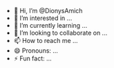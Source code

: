- 👋 Hi, I’m @DionysAmich
- 👀 I’m interested in ...
- 🌱 I’m currently learning ...
- 💞️ I’m looking to collaborate on ...
- 📫 How to reach me ...
- 😄 Pronouns: ...
- ⚡ Fun fact: ...

<!---
DionysAmich/DionysAmich is a ✨ special ✨ repository because its `README.md` (this file) appears on your GitHub profile.
You can click the Preview link to take a look at your changes.
--->
